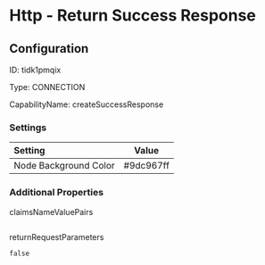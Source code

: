 # Http - Return Success Response
## Configuration
ID:  tidk1pmqix

Type: CONNECTION 

CapabilityName: createSuccessResponse

### Settings
| Setting | Value  |
| :------------------------ | ---------------------------------------- |
| Node Background Color | #9dc967ff | 






### Additional Properties
claimsNameValuePairs
```
```


returnRequestParameters
```bool 
false
```




